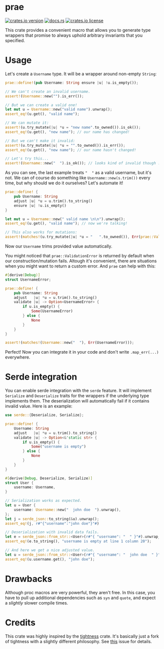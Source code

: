 # prae

[![crates.io version](https://shields.io/crates/v/prae)](https://crates.io/crates/prae)
[![docs.rs](https://docs.rs/prae/badge.svg)](https://docs.rs/prae)
[![crates.io license](https://shields.io/crates/l/prae)](https://crates.io/crates/prae)

This crate provides a convenient macro that allows you to generate type wrappers that promise to always uphold arbitrary invariants that you specified.

# Usage

Let's create a `Username` type. It will be a wrapper around non-empty `String`:

```rust
prae::define!(pub Username: String ensure |u| !u.is_empty());

// We can't create an invalid username.
assert!(Username::new("").is_err());

// But we can create a valid one!
let mut u = Username::new("valid name").unwrap();
assert_eq!(u.get(), "valid name");

// We can mutate it:
assert!(u.try_mutate(|u| *u = "new name".to_owned()).is_ok());
assert_eq!(u.get(), "new name"); // our name has changed!

// But we can't make it invalid:
assert!(u.try_mutate(|u| *u = "".to_owned()).is_err());
assert_eq!(u.get(), "new name"); // our name hasn't changed!

// Let's try this...
assert!(Username::new("  ").is_ok()); // looks kind of invalid though :(
```

As you can see, the last example treats `"  "` as a valid username, but it's not. We
can of course do something like `Username::new(s.trim())` every time, but why should
we do it ourselves? Let's automate it!

```rust
prae::define! {
    pub Username: String
    adjust |u| *u = u.trim().to_string()
    ensure |u| !u.is_empty()
}

let mut u = Username::new(" valid name \n\n").unwrap();
assert_eq!(u.get(), "valid name"); // now we're talking!

// This also works for mutations:
assert!(matches!(u.try_mutate(|u| *u = "   ".to_owned()), Err(prae::ValidationError::<String> { .. })))
```

Now our `Username` trims provided value automatically.

You might noticed that `prae::ValidationError` is returned by default when our
construction/mutation fails. Altough it's convenient, there are situations when you might
want to return a custom error. And `prae` can help with this:

```rust
#[derive(Debug)]
struct UsernameError;

prae::define! {
    pub Username: String
    adjust   |u| *u = u.trim().to_string()
    validate |u| -> Option<UsernameError> {
        if u.is_empty() {
            Some(UsernameError)
        } else {
            None
        }
    }
}

assert!(matches!(Username::new("  "), Err(UsernameError)));
```

Perfect! Now you can integrate it in your code and don't write `.map_err(...)` everywhere.

# Serde integration

You can enable serde integration with the `serde` feature. It will implement `Serialize` and `Deserialize` traits for the wrappers if the underlying type implements them. The deserialization will automatically fail if it contains invalid value. Here is an example:
```rust
use serde::{Deserialize, Serialize};

prae::define! {
    Username: String
    adjust   |u| *u = u.trim().to_string()
    validate |u| -> Option<&'static str> {
        if u.is_empty() {
            Some("username is empty")
        } else {
            None
        }
    }
}

#[derive(Debug, Deserialize, Serialize)]
struct User {
    username: Username,
}

// Serialization works as expected.
let u = User {
    username: Username::new("  john doe  ").unwrap(),
};
let j = serde_json::to_string(&u).unwrap();
assert_eq!(j, r#"{"username":"john doe"}"#)

// Deserialization with invalid data fails.
let e = serde_json::from_str::<User>(r#"{ "username": "  " }"#).unwrap_err();
assert_eq!(e.to_string(), "username is empty at line 1 column 20");

// And here we get a nice adjusted value.
let u = serde_json::from_str::<User>(r#"{ "username": "  john doe  " }"#).unwrap();
assert_eq!(u.username.get(), "john doe");
```

# Drawbacks
Although proc macros are very powerful, they aren't free. In this case, you have to pull up additional dependencies such as `syn` and `quote`, and expect a *slightly* slower compile times.

# Credits
This crate was highly inspired by the [tightness](https://github.com/PabloMansanet/tightness) crate. It's basically just a fork of tightness with a slightly different philosophy. See [this](https://github.com/PabloMansanet/tightness/issues/2) issue for details.
